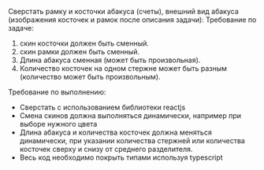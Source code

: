 Сверстать рамку и косточки абакуса (счеты), внешний вид абакуса (изображения косточек и рамок после описания задачи):
Требование по задаче:

1. скин косточки должен быть сменный.
2. скин рамки должен быть сменный.
3. Длина абакуса сменная (может быть произвольная).
4. Количество косточек на одном стержне может быть разным (количество может быть произвольным).

Требование по выполнению:

- Сверстать с использованием библиотеки reactjs
- Смена скинов должна выполняться динамически, например при выборе нужного цвета
- Длина абакуса и количества косточек должна меняться динамически, при указании количества стержней или количества косточек сверху и снизу от среднего разделителя.
- Весь код необходимо покрыть типами используя typescript
